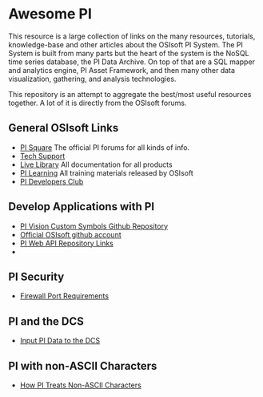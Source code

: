 # Awesome PI 

This resource is a large collection of links on the many resources, tutorials, knowledge-base and other articles about the OSIsoft PI System. The PI System is built from many parts but the heart of the system is the NoSQL time series database, the PI Data Archive. On top of that are a SQL mapper and analytics engine, PI Asset Framework, and then many other data visualization, gathering, and analysis technologies. 

This repository is an attempt to aggregate the best/most useful resources together. A lot of it is directly from the OSIsoft forums. 

## General OSIsoft Links
* [PI Square](https://pisquare.osisoft.com) The official PI forums for all kinds of info.
* [Tech Support](https://techsupport.osisoft.com)
* [Live Library](https://livelibrary.osisoft.com) All documentation for all products
* [PI Learning](https://learning.osisoft.com) All training materials released by OSIsoft
* [PI Developers Club](https://pisquare.osisoft.com/community/developers-club)

## Develop Applications with PI

* [PI Vision Custom Symbols Github Repository](https://github.com/osisoft/PI-Vision-Custom-Symbols)
* [Official OSIsoft github account](https://github.com/osisoft)
* [PI Web API Repository Links](https://pisquare.osisoft.com/community/developers-club/blog/2017/11/01/pi-web-api-client-libraries-already-released)
* 

## PI Security

* [Firewall Port Requirements](https://techsupport.osisoft.com/Troubleshooting/KB/KB01162/)

## PI and the DCS

* [Input PI Data to the DCS](https://pisquare.osisoft.com/message/105028-re-writing-data-back-to-opc-from-pi)

## PI with non-ASCII Characters

* [How PI Treats Non-ASCII Characters](https://techsupport.osisoft.com/Troubleshooting/KB/KB00454)

